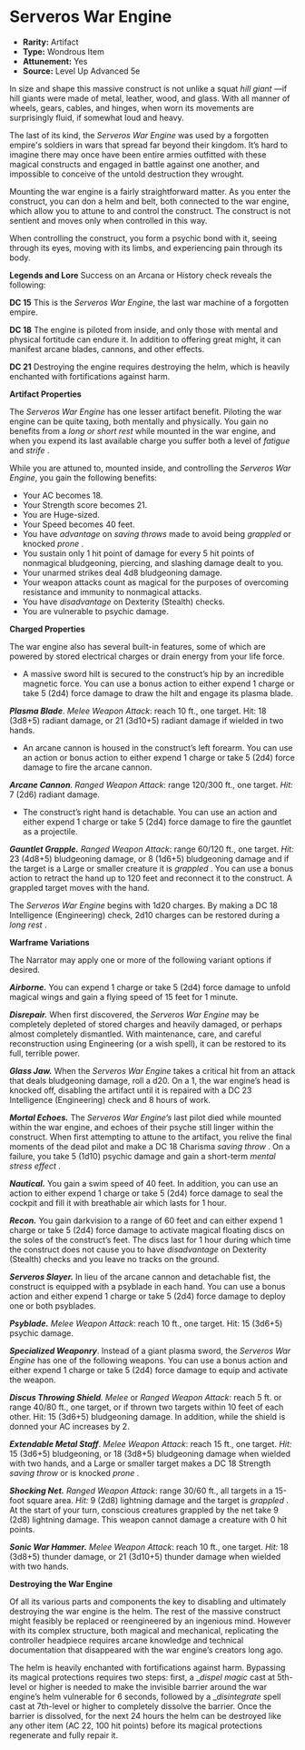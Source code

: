 # Serveros War Engine

- **Rarity:** Artifact
- **Type:** Wondrous Item
- **Attunement:** Yes
- **Source:** Level Up Advanced 5e

In size and shape this massive construct is not unlike a squat _hill giant_ —if hill giants were made of metal, leather, wood, and glass. With all manner of wheels, gears, cables, and hinges, when worn its movements are surprisingly fluid, if somewhat loud and heavy.

The last of its kind, the _Serveros War Engine_ was used by a forgotten empire's soldiers in wars that spread far beyond their kingdom. It’s hard to imagine there may once have been entire armies outfitted with these magical constructs and engaged in battle against one another, and impossible to conceive of the untold destruction they wrought.

Mounting the war engine is a fairly straightforward matter. As you enter the construct, you can don a helm and belt, both connected to the war engine, which allow you to attune to and control the construct. The construct is not sentient and moves only when controlled in this way.

When controlling the construct, you form a psychic bond with it, seeing through its eyes, moving with its limbs, and experiencing pain through its body.

**Legends and Lore** Success on an Arcana or History check reveals the following:

**DC 15** This is the _Serveros War Engine_, the last war machine of a forgotten empire. 

**DC 18** The engine is piloted from inside, and only those with mental and physical fortitude can endure it. In addition to offering great might, it can manifest arcane blades, cannons, and other effects.

**DC 21** Destroying the engine requires destroying the helm, which is heavily enchanted with fortifications against harm.

**Artifact Properties**

The _Serveros War Engine_ has one lesser artifact benefit. Piloting the war engine can be quite taxing, both mentally and physically. You gain no benefits from a _long or short rest_  while mounted in the war engine, and when you expend its last available charge you suffer both a level of _fatigue_  and _strife_ .

While you are attuned to, mounted inside, and controlling the _Serveros War Engine_, you gain the following benefits:

* Your AC becomes 18.
* Your Strength score becomes 21.
* You are Huge-sized.
* Your Speed becomes 40 feet.
* You have _advantage_  on _saving throws_  made to avoid being _grappled_  or knocked _prone_ .
* You sustain only 1 hit point of damage for every 5 hit points of nonmagical bludgeoning, piercing, and slashing damage dealt to you.
* Your unarmed strikes deal 4d8 bludgeoning damage.
* Your weapon attacks count as magical for the purposes of overcoming resistance and immunity to nonmagical attacks.
* You have _disadvantage_  on Dexterity (Stealth) checks.
* You are vulnerable to psychic damage.

**Charged Properties**

The war engine also has several built-in features, some of which are powered by stored electrical charges or drain energy from your life force.

* A massive sword hilt is secured to the construct’s hip by an incredible magnetic force. You can use a bonus action to either expend 1 charge or take 5 (2d4) force damage to draw the hilt and engage its plasma blade.

_**Plasma Blade**_. _Melee Weapon Attack_: reach 10 ft., one target. Hit: 18 (3d8+5) radiant damage, or 21 (3d10+5) radiant damage if wielded in two hands.

* An arcane cannon is housed in the construct’s left forearm. You can use an action or bonus action to either expend 1 charge or take 5 (2d4) force damage to fire the arcane cannon.

_**Arcane Cannon**_. _Ranged Weapon Attack_: range 120/300 ft., one target. _Hit:_ 7 (2d6) radiant damage.

* The construct’s right hand is detachable. You can use an action and either expend 1 charge or take 5 (2d4) force damage to fire the gauntlet as a projectile.

_**Gauntlet Grapple.**_ _Ranged Weapon Attack_: range 60/120 ft., one target. _Hit:_ 23 (4d8+5) bludgeoning damage, or 8 (1d6+5) bludgeoning damage and if the target is a Large or smaller creature it is _grappled_ . You can use a bonus action to retract the hand up to 120 feet and reconnect it to the construct. A grappled target moves with the hand.

 The _Serveros War Engine_ begins with 1d20 charges. By making a DC 18 Intelligence (Engineering) check, 2d10 charges can be restored during a _long rest_ .

**Warframe Variations**

The Narrator may apply one or more of the following variant options if desired.

_**Airborne.**_ You can expend 1 charge or take 5 (2d4) force damage to unfold magical wings and gain a flying speed of 15 feet for 1 minute.

_**Disrepair.**_ When first discovered, the _Serveros War Engine_ may be completely depleted of stored charges and heavily damaged, or perhaps almost completely dismantled. With maintenance, care, and careful reconstruction using Engineering (or a wish spell), it can be restored to its full, terrible power.

_**Glass Jaw.**_ When the _Serveros War Engine_ takes a critical hit from an attack that deals bludgeoning damage, roll a d20\. On a 1, the war engine’s head is knocked off, disabling the artifact until it is repaired with a DC 23 Intelligence (Engineering) check and 8 hours of work.

_**Mortal Echoes.**_ The _Serveros War Engine’s_ last pilot died while mounted within the war engine, and echoes of their psyche still linger within the construct. When first attempting to attune to the artifact, you relive the final moments of the dead pilot and make a DC 18 Charisma _saving throw_ . On a failure, you take 5 (1d10) psychic damage and gain a short-term _mental stress effect_ .

**_Nautical._** You gain a swim speed of 40 feet. In addition, you can use an action to either expend 1 charge or take 5 (2d4) force damage to seal the cockpit and fill it with breathable air which lasts for 1 hour.

_**Recon.**_ You gain darkvision to a range of 60 feet and can either expend 1 charge or take 5 (2d4) force damage to activate magical floating discs on the soles of the construct’s feet. The discs last for 1 hour during which time the construct does not cause you to have _disadvantage_  on Dexterity (Stealth) checks and you leave no tracks on the ground.

_**Serveros Slayer.**_ In lieu of the arcane cannon and detachable fist, the construct is equipped with a psyblade in each hand. You can use a bonus action and either expend 1 charge or take 5 (2d4) force damage to deploy one or both psyblades. 

_**Psyblade.** Melee Weapon Attack_: reach 10 ft., one target. Hit: 15 (3d6+5) psychic damage.

_**Specialized Weaponry**_. Instead of a giant plasma sword, the _Serveros War Engine_ has one of the following weapons. You can use a bonus action and either expend 1 charge or take 5 (2d4) force damage to equip and activate the weapon.

_**Discus Throwing Shield**. Melee_ or _Ranged Weapon Attack:_ reach 5 ft. or range 40/80 ft., one target, or if thrown two targets within 10 feet of each other. Hit: 15 (3d6+5) bludgeoning damage. In addition, while the shield is donned your AC increases by 2.

_**Extendable Metal Staff**_. _Melee Weapon Attack_: reach 15 ft., one target. _Hit:_ 15 (3d6+5) bludgeoning, or 18 (3d8+5) bludgeoning damage when wielded with two hands, and a Large or smaller target makes a DC 18 Strength _saving throw_  or is knocked _prone_ .

_**Shocking Net.**_ _Ranged Weapon Attack_: range 30/60 ft., all targets in a 15-foot square area. _Hit:_ 9 (2d8) lightning damage and the target is _grappled_ . At the start of your turn, conscious creatures grappled by the net take 9 (2d8) lightning damage. This weapon cannot damage a creature with 0 hit points.

_**Sonic War Hammer.**_ _Melee Weapon Attack_: reach 10 ft., one target. _Hit:_ 18 (3d8+5) thunder damage, or 21 (3d10+5) thunder damage when wielded with two hands.

**Destroying the War Engine**

Of all its various parts and components the key to disabling and ultimately destroying the war engine is the helm. The rest of the massive construct might feasibly be replaced or reengineered by an ingenious mind. However with its complex structure, both magical and mechanical, replicating the controller headpiece requires arcane knowledge and technical documentation that disappeared with the war engine’s creators long ago. 

The helm is heavily enchanted with fortifications against harm. Bypassing its magical protections requires two steps: first, a __dispel magic_ cast at 5th-level or higher is needed to make the invisible barrier around the war engine’s helm vulnerable for 6 seconds, followed by a __disintegrate_ spell cast at 7th-level or higher to completely dissolve the barrier. Once the barrier is dissolved, for the next 24 hours the helm can be destroyed like any other item (AC 22, 100 hit points) before its magical protections regenerate and fully repair it.
